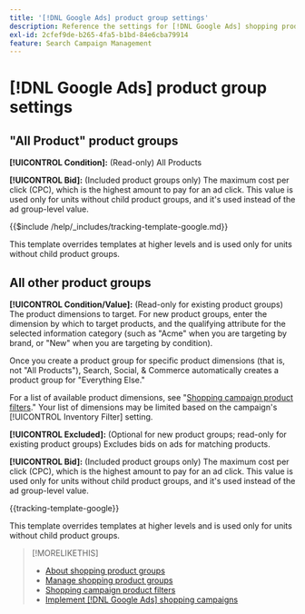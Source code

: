 ```yaml
---
title: '[!DNL Google Ads] product group settings'
description: Reference the settings for [!DNL Google Ads] shopping product groups.
exl-id: 2cfef9de-b265-4fa5-b1bd-84e6cba79914
feature: Search Campaign Management
---
```

# [!DNL Google Ads] product group settings

## "All Product" product groups

**[!UICONTROL Condition]:** (Read-only) All Products

**[!UICONTROL Bid]:** (Included product groups only) The maximum cost per click (CPC), which is the highest amount to pay for an ad click. This value is used only for units without child product groups, and it's used instead of the ad group-level value.

<!-- **[!UICONTROL Tracking Template]:** -->

{{$include /help/_includes/tracking-template-google.md}}

This template overrides templates at higher levels and is used only for units without child product groups.

## All other product groups

**[!UICONTROL Condition/Value]:** (Read-only for existing product groups) The product dimensions to target. For new product groups, enter the dimension by which to target products, and the qualifying attribute for the selected information category (such as "Acme" when you are targeting by brand, or "New" when you are targeting by condition).

Once you create a product group for specific product dimensions (that is, not "All Products"), Search, Social, & Commerce automatically creates a product group for "Everything Else."

For a list of available product dimensions, see "[Shopping campaign product filters](/help/search-social-commerce/campaign-management/campaigns/shopping-campaign-product-filters.md)." Your list of dimensions may be limited based on the campaign's [!UICONTROL Inventory Filter] setting.

**[!UICONTROL Excluded]:** (Optional for new product groups; read-only for existing product groups) Excludes bids on ads for matching products.

**[!UICONTROL Bid]:** (Included product groups only) The maximum cost per click (CPC), which is the highest amount to pay for an ad click. This value is used only for units without child product groups, and it's used instead of the ad group-level value.

<!-- **[!UICONTROL Tracking Template]:** -->

<!-- ExL can't handle the same include twice in the same file, so using a snippet for the second occurrence.

{{$include /help/_includes/tracking-template-google.md}}
-->

{{tracking-template-google}}

This template overrides templates at higher levels and is used only for units without child product groups.

>[!MORELIKETHIS]
>
>* [About shopping product groups](product-group-about.md)
>* [Manage shopping product groups](product-group-manage.md)
>* [Shopping campaign product filters](/help/search-social-commerce/campaign-management/campaigns/shopping-campaign-product-filters.md)
>* [Implement [!DNL Google Ads] shopping campaigns](/help/search-social-commerce/campaign-management/special-campaign-types/google-shopping-campaigns.md)
